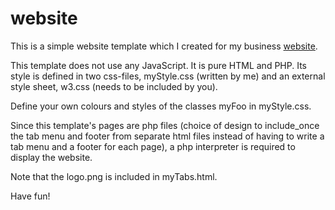 # website
This is a simple website template which I created for my business [website](https://www.promasta.com/).

This template does not use any JavaScript. It is pure HTML and PHP. 
Its style is defined in two css-files, myStyle.css (written by me) and an external style sheet, w3.css (needs to be included by you). 

Define your own colours and styles of the classes myFoo in myStyle.css. 

Since this template's pages are php files (choice of design to include_once the tab menu and footer from separate html files instead of having to write a tab menu and a footer for each page), a php interpreter is required to display the website.

Note that the logo.png is included in myTabs.html.

Have fun!
